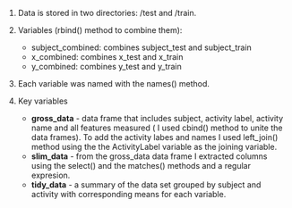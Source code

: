 

1. Data is stored in two directories: /test and /train.

2. Variables (rbind() method to combine them): 
     + subject_combined: combines subject_test and subject_train
     + x_combined: combines x_test and x_train
     + y_combined: combines y_test and y_train

3. Each variable was named with the names() method. 

4. Key variables
   + **gross_data** - data frame that includes subject, activity label, activity name and all features measured ( I used cbind() method
     to unite the data frames). To add the activity labes and names I used left_join() method using the the ActivityLabel                     variable as the joining variable.
   + **slim_data** - from the gross_data data frame I extracted columns using the select() and the matches() methods
    and a regular expresion.
   + **tidy_data** - a summary of the data set grouped by subject and activity with corresponding means for each variable.
